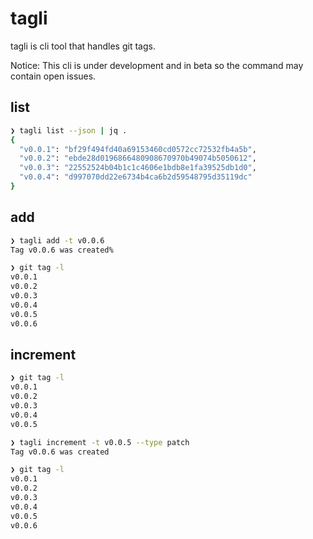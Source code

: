 # tagli
tagli is cli tool that handles git tags.

Notice: This cli is under development and in beta so the command may contain open issues. 

## list
```bash
❯ tagli list --json | jq .                                                 
{
  "v0.0.1": "bf29f494fd40a69153460cd0572cc72532fb4a5b",
  "v0.0.2": "ebde28d0196866480908670970b49074b5050612",
  "v0.0.3": "22552524b04b1c1c4606e1bdb8e1fa39525db1d0",
  "v0.0.4": "d997070dd22e6734b4ca6b2d59548795d35119dc"
}
```

## add
```bash
❯ tagli add -t v0.0.6  
Tag v0.0.6 was created%

❯ git tag -l                              
v0.0.1
v0.0.2
v0.0.3
v0.0.4
v0.0.5
v0.0.6
```

## increment
```bash
❯ git tag -l                                                                 
v0.0.1
v0.0.2
v0.0.3
v0.0.4
v0.0.5

❯ tagli increment -t v0.0.5 --type patch                  
Tag v0.0.6 was created

❯ git tag -l                                                   
v0.0.1
v0.0.2
v0.0.3
v0.0.4
v0.0.5
v0.0.6
```

